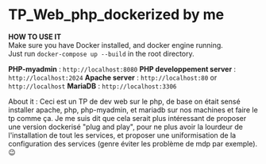 # TP_Web_php_dockerized by me
 **HOW TO USE IT**  
Make sure you have Docker installed, and docker engine running.  
Just run `docker-compose up --build`  in the root directory.  

**PHP-myadmin** : `http://localhost:8080`
**PHP developpement server** : `http://localhost:2024`
**Apache server** : `http://localhost:80` or `http://localhost`
**MariaDB** : `http://localhost:3306` 

About it : 
Ceci est un TP de dev web sur le php, de base on était sensé installer apache, php, php-myadmin, et mariadb sur nos machines et faire le tp comme ça. Je me suis dit que cela serait plus intéressant de proposer une version dockerisé "plug and play", pour ne plus avoir la lourdeur de l'installation de tout les services, et proposer une uniformisation de la configuration des services (genre éviter les problème de mdp par exemple). 😉
